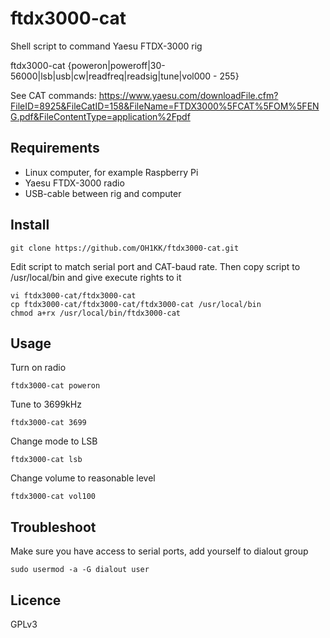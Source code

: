 # ftdx3000-cat
Shell script to command Yaesu FTDX-3000 rig

ftdx3000-cat  {poweron|poweroff|30-56000|lsb|usb|cw|readfreq|readsig|tune|vol000 - 255}

See CAT commands: https://www.yaesu.com/downloadFile.cfm?FileID=8925&FileCatID=158&FileName=FTDX3000%5FCAT%5FOM%5FENG.pdf&FileContentType=application%2Fpdf

## Requirements

* Linux computer, for example Raspberry Pi
* Yaesu FTDX-3000 radio
* USB-cable between rig and computer

## Install

    git clone https://github.com/OH1KK/ftdx3000-cat.git

Edit script to match serial port and CAT-baud rate. Then copy script to /usr/local/bin and give execute rights to it

    vi ftdx3000-cat/ftdx3000-cat 
    cp ftdx3000-cat/ftdx3000-cat/ftdx3000-cat /usr/local/bin
    chmod a+rx /usr/local/bin/ftdx3000-cat

## Usage

Turn on radio

    ftdx3000-cat poweron

Tune to 3699kHz

    ftdx3000-cat 3699

Change mode to LSB

    ftdx3000-cat lsb
   
Change volume to reasonable level

    ftdx3000-cat vol100

## Troubleshoot

Make sure you have access to serial ports, add yourself to dialout group

    sudo usermod -a -G dialout user
   
## Licence

GPLv3
